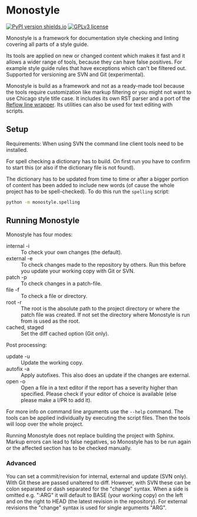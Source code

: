 
# Monostyle

[![PyPI version shields.io](https://img.shields.io/pypi/v/monostyle.svg)](https://pypi.python.org/pypi/monostyle/)
[![GPLv3 license](https://img.shields.io/badge/License-GPLv3-blue.svg)](https://github.com/tobiasHeinke/monostyle/blob/master/LICENSE)

Monostyle is a framework for documentation style checking and linting covering all parts of a style guide.

Its tools are applied on new or changed content
which makes it fast and it allows a wider range of tools,
because they can have false positives. 
For example style guide rules that have exceptions which can't be filtered out.
Supported for versioning are SVN and Git (experimental).

Monostyle is build as a framework and not as a ready-made tool
because the tools require customization like markup filtering or you might not want to use Chicago style title case. 
It includes its own RST parser and a port of the [Reflow line wrapper](https://metacpan.org/pod/Text::Reflow).
Its utilities can also be used for text editing with scripts.


## Setup

Requirements: When using SVN the command line client tools need to be installed.

For spell checking a dictionary has to build.
On first run you have to confirm to start this (or also if the dictionary file is not found).

The dictionary has to be updated from time to time or after a bigger portion of content has been added
to include new words (of cause the whole project has to be spell-checked).
To do this run the `spelling` script:
```sh
python -m monostyle.spelling
```

## Running Monostyle

Monostyle has four modes:

<dl>
  <dt>internal -i</dt>
  <dd>To check your own changes (the default).</dd>
  <dt>external -e</dt>
  <dd>
      To check changes made to the repository by others.
      Run this before you update your working copy with Git or SVN.
   </dd>
  <dt>patch -p</dt>
  <dd>To check changes in a patch-file.</dd>
  <dt>file -f</dt>
  <dd>To check a file or directory.</dd>
  <dt>root -r</dt>
  <dd>
      The root is the absolute path to the project directory or where the patch file was created.
      If not set the directory where Monostyle is run from is used as the root.
  </dd>
  <dt>cached, staged</dt>
  <dd>
      Set the diff cached option (Git only).
  </dd>
</dl>

Post processing:

<dl>
  <dt>update -u</dt>
  <dd>Update the working copy.</dd>
  <dt>autofix -a</dt>
  <dd>Apply autofixes. This also does an update if the changes are external.</dd>
  <dt>open -o</dt>
  <dd>Open a file in a text editor if the report has a severity higher than specified.
      Please check if your editor of choice is available (else please make a I/PR to add it).
  </dd>
</dl>

For more info on command line arguments use the `--help` command.
The tools can be applied individually by executing the script files. Then the tools will loop over the whole project.

Running Monostyle does not replace building the project with Sphinx.
Markup errors can lead to false negatives, so Monostyle has to be run again or
the affected section has to be checked manually.


### Advanced

You can set a commit/revision for internal, external and update (SVN only).
With Git these are passed unaltered to diff.
However, with SVN these can be colon separated or dash separated for the "change" syntax.
When a side is omitted e.g. ":ARG" it will default to BASE (your working copy) on the left and
on the right to HEAD (the latest revision in the repository).
For external revisions the "change" syntax is used for single arguments "ARG".
